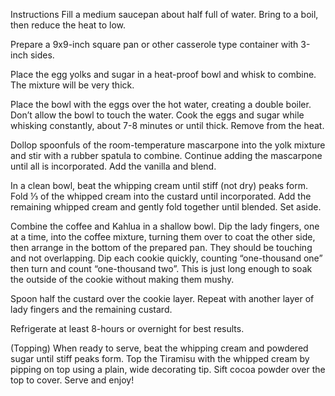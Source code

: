 Instructions
Fill a medium saucepan about half full of water. Bring to a boil, then reduce the heat to low.

Prepare a 9x9-inch square pan or other casserole type container with 3-inch sides.

Place the egg yolks and sugar in a heat-proof bowl and whisk to combine. The mixture will be very thick.

Place the bowl with the eggs over the hot water, creating a double boiler. Don’t allow the bowl to touch the water. Cook the eggs and sugar while whisking constantly, about 7-8 minutes or until thick. Remove from the heat.

Dollop spoonfuls of the room-temperature mascarpone into the yolk mixture and stir with a rubber spatula to combine. Continue adding the mascarpone until all is incorporated. Add the vanilla and blend.

In a clean bowl, beat the whipping cream until stiff (not dry) peaks form. Fold ⅓ of the whipped cream into the custard until incorporated. Add the remaining whipped cream and gently fold together until blended. Set aside.

Combine the coffee and Kahlua in a shallow bowl. Dip the lady fingers, one at a time, into the coffee mixture, turning them over to coat the other side, then arrange in the bottom of the prepared pan. They should be touching and not overlapping. Dip each cookie quickly, counting “one-thousand one” then turn and count “one-thousand two”. This is just long enough to soak the outside of the cookie without making them mushy.

Spoon half the custard over the cookie layer. Repeat with another layer of lady fingers and the remaining custard.

Refrigerate at least 8-hours or overnight for best results.

(Topping) When ready to serve, beat the whipping cream and powdered sugar until stiff peaks form. Top the Tiramisu with the whipped cream by pipping on top using a plain, wide decorating tip. Sift cocoa powder over the top to cover. Serve and enjoy!